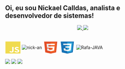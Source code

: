 ## Oi, eu sou Nickael Calldas, analista e desenvolvedor de sistemas!
<div align="center">
  <a href="https://github.com/NickaelCalldas">
  <img height="180em" src="https://github-readme-stats.vercel.app/api?username=nickaelcalldas&show_icons=true&theme=dark&include_all_commits=true&count_private=true"/>
  <img height="180em" src="https://github-readme-stats.vercel.app/api/top-langs/?username=nickaelcalldas&layout=compact&langs_count=7&theme=dark"/></a>
</div>
 <br>
 
<div style="display: inline_block"><br>
  <img align="center" alt="nick-Js" height="40" width="50" src="https://raw.githubusercontent.com/devicons/devicon/master/icons/javascript/javascript-plain.svg">
  <img align="center" alt="nick-an" height="40" width="50" src="https://cdn.jsdelivr.net/gh/devicons/devicon/icons/angularjs/angularjs-original.svg">
  <img align="center" alt="Raa-HTML" height="40" width="50" src="https://raw.githubusercontent.com/devicons/devicon/master/icons/html5/html5-original.svg">
  <img align="center" alt="Rafa-CSS" height="40" width="50" src="https://raw.githubusercontent.com/devicons/devicon/master/icons/css3/css3-original.svg">
  <img align="center" alt="Rafa-JAVA" height="40" width="50" src="https://cdn.jsdelivr.net/gh/devicons/devicon/icons/java/java-original-wordmark.svg">
</div>
 <br>
 
<div>
  <a href="https://wa.me/qr/VY7VLCPC3FAYJ1"><img  src="https://img.shields.io/badge/WhatsApp-25D366?style=for-the-badge&logo=whatsapp&logoColor=white" target="_blank"></a>
  <a href="https://t.me/nickaelsousa"><img src="https://img.shields.io/badge/Telegram-2CA5E0?style=for-the-badge&logo=telegram&logoColor=white" target="_blank"></a>
  <a href="https://www.facebook.com/nickael.caldas"><img src="[?style=for-the-badge&logo=telegram&logoColor=white](https://img.shields.io/badge/Facebook-1877F2?style=for-the-badge&logo=facebook&logoColor=white
)" target="_blank"></a>

</div>
